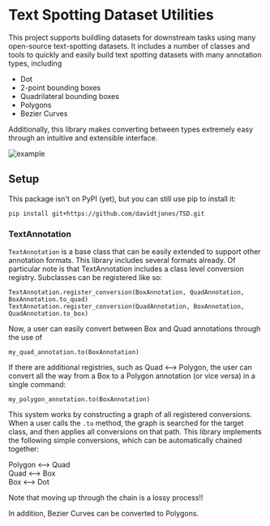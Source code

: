 # Text Spotting Dataset Utilities
This project supports buildling datasets for downstream tasks using many
open-source text-spotting datasets. It includes a number of classes and tools to
quickly and easily build text spotting datasets with many annotation types, 
including

* Dot
* 2-point bounding boxes
* Quadrilateral bounding boxes
* Polygons
* Bezier Curves

Additionally, this library makes converting between types extremely easy through an intuitive and extensible interface.

![example](./example/example.gif)

## Setup
This package isn't on PyPI (yet), but you can still use pip to install it: 
```
pip install git+https://github.com/davidtjones/TSD.git
```

### TextAnnotation
`TextAnnotation` is a base class that can be easily extended to support other annotation formats. This library includes several formats already. Of particular note is that TextAnnotation includes a class level conversion registry. Subclasses can be registered like so:
```
TextAnnotation.register_conversion(BoxAnnotation, QuadAnnotation, BoxAnnotation.to_quad)
TextAnnotation.register_conversion(QuadAnnotation, BoxAnnotation, QuadAnnotation.to_box)
```

Now, a user can easily convert between Box and Quad annotations through the use of 
```
my_quad_annotation.to(BoxAnnotation)
```

If there are additional registries, such as Quad <--> Polygon, the user can convert all the way from a Box to a Polygon annotation (or vice versa) in a single command:
```
my_polygon_annotation.to(BoxAnnotation)
```

This system works by constructing a graph of all registered conversions. When a user calls the `.to` method, the graph is searched for the target class, and then applies all conversions on that path. This library implements the following simple conversions, which can be automatically chained together:

Polygon <--> Quad \
Quad <--> Box \
Box <--> Dot

Note that moving up through the chain is a lossy process!!

In addition, Bezier Curves can be converted to Polygons.

